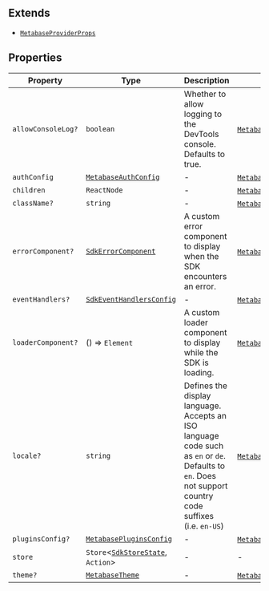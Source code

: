 ## Extends

- [`MetabaseProviderProps`](../../interfaces/MetabaseProviderProps.md)

## Properties

| Property | Type | Description | Inherited from |
| ------ | ------ | ------ | ------ |
| <a id="allowconsolelog"></a> `allowConsoleLog?` | `boolean` | Whether to allow logging to the DevTools console. Defaults to true. | [`MetabaseProviderProps`](../../interfaces/MetabaseProviderProps.md).[`allowConsoleLog`](../../interfaces/MetabaseProviderProps.md#allowconsolelog) |
| <a id="authconfig"></a> `authConfig` | [`MetabaseAuthConfig`](../type-aliases/MetabaseAuthConfig.md) | - | [`MetabaseProviderProps`](../../interfaces/MetabaseProviderProps.md).[`authConfig`](../../interfaces/MetabaseProviderProps.md#authconfig) |
| <a id="children"></a> `children` | `ReactNode` | - | [`MetabaseProviderProps`](../../interfaces/MetabaseProviderProps.md).[`children`](../../interfaces/MetabaseProviderProps.md#children) |
| <a id="classname"></a> `className?` | `string` | - | [`MetabaseProviderProps`](../../interfaces/MetabaseProviderProps.md).[`className`](../../interfaces/MetabaseProviderProps.md#classname) |
| <a id="errorcomponent"></a> `errorComponent?` | [`SdkErrorComponent`](../type-aliases/SdkErrorComponent.md) | A custom error component to display when the SDK encounters an error. | [`MetabaseProviderProps`](../../interfaces/MetabaseProviderProps.md).[`errorComponent`](../../interfaces/MetabaseProviderProps.md#errorcomponent) |
| <a id="eventhandlers"></a> `eventHandlers?` | [`SdkEventHandlersConfig`](../type-aliases/SdkEventHandlersConfig.md) | - | [`MetabaseProviderProps`](../../interfaces/MetabaseProviderProps.md).[`eventHandlers`](../../interfaces/MetabaseProviderProps.md#eventhandlers) |
| <a id="loadercomponent"></a> `loaderComponent?` | () => `Element` | A custom loader component to display while the SDK is loading. | [`MetabaseProviderProps`](../../interfaces/MetabaseProviderProps.md).[`loaderComponent`](../../interfaces/MetabaseProviderProps.md#loadercomponent) |
| <a id="locale"></a> `locale?` | `string` | Defines the display language. Accepts an ISO language code such as `en` or `de`. Defaults to `en`. Does not support country code suffixes (i.e. `en-US`) | [`MetabaseProviderProps`](../../interfaces/MetabaseProviderProps.md).[`locale`](../../interfaces/MetabaseProviderProps.md#locale) |
| <a id="pluginsconfig"></a> `pluginsConfig?` | [`MetabasePluginsConfig`](../type-aliases/MetabasePluginsConfig.md) | - | [`MetabaseProviderProps`](../../interfaces/MetabaseProviderProps.md).[`pluginsConfig`](../../interfaces/MetabaseProviderProps.md#pluginsconfig) |
| <a id="store"></a> `store` | `Store`\<[`SdkStoreState`](SdkStoreState.md), `Action`\> | - | - |
| <a id="theme"></a> `theme?` | [`MetabaseTheme`](MetabaseTheme.md) | - | [`MetabaseProviderProps`](../../interfaces/MetabaseProviderProps.md).[`theme`](../../interfaces/MetabaseProviderProps.md#theme) |

